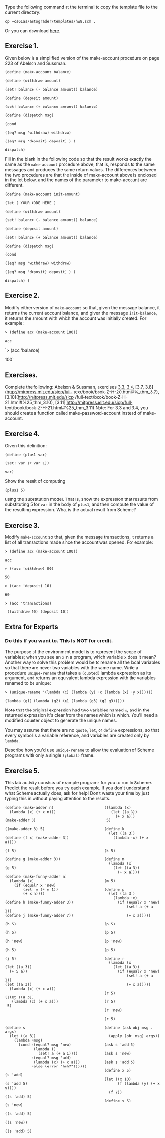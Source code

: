 Type the following command at the terminal to copy the template file to the
current directory:

`cp ~cs61as/autograder/templates/hw8.scm .`

Or you can download
[here](http://inst.eecs.berkeley.edu/~cs61as/templates/hw8.scm).

## Exercise 1.

  
Given below is a simplified version of the make-account procedure on page 223
of Abelson and Sussman.

`(define (make-account balance) `

` (define (withdraw amount) `

` (set! balance (- balance amount)) balance) `

` (define (deposit amount) `

` (set! balance (+ balance amount)) balance) `

` (define (dispatch msg) `

` (cond `

` ((eq? msg 'withdraw) withdraw) `

` ((eq? msg 'deposit) deposit) ) ) `

`dispatch) `

Fill in the blank in the following code so that the result works exactly the
same as the `make-account` procedure above, that is, responds to the same
messages and produces the same return values. The differences between the two
procedures are that the inside of make-account above is enclosed in the let
below, and the names of the parameter to make-account are different.

`(define (make-account init-amount) `

` (let ( YOUR CODE HERE ) `

` (define (withdraw amount) `

` (set! balance (- balance amount)) balance) `

` (define (deposit amount) `

` (set! balance (+ balance amount)) balance) `

` (define (dispatch msg) `

` (cond `

` ((eq? msg 'withdraw) withdraw) `

` ((eq? msg 'deposit) deposit) ) ) `

` dispatch) ) `

## Exercise 2.

Modify either version of `make-account` so that, given the message balance, it
returns the current account balance, and given the message `init-balance`, it
returns the amount with which the account was initially created. For example:

`> (define acc (make-account 100)) `

`acc `

`> (acc 'balance)

100`

## Exercises.

  
Complete the following: Abelson & Sussman, exercises [3.3,
3.4](http://mitpress.mit.edu/sicp/full-text/book/book-Z-H-20.html#%_thm_3.3),
[3.7, 3.8](http://mitpress.mit.edu/sicp/full-
text/book/book-Z-H-20.html#%_thm_3.7), [3.10](http://mitpress.mit.edu/sicp
/full-text/book/book-Z-H-21.html#%25_thm_3.10),
[3.11](http://mitpress.mit.edu/sicp/full-
text/book/book-Z-H-21.html#%25_thm_3.11) Note: For 3.3 and 3.4, you should
create a function called make-password-account instead of make-account.

## Exercise 4.

  
Given this definition:

`(define (plus1 var) `

` (set! var (+ var 1)) `

` var) `

Show the result of computing

`(plus1 5)`

using the substitution model. That is, show the expression that results from
substituting 5 for `var` in the body of `plus1`, and then compute the value of
the resulting expression. What is the actual result from Scheme?

## Exercise 3.

  
Modify `make-account` so that, given the message transactions, it returns a
list of all transactions made since the account was opened. For example:

`> (define acc (make-account 100)) `

` acc `

` > ((acc 'withdraw) 50) `

` 50 `

`> ((acc 'deposit) 10) `

` 60 `

`> (acc 'transactions) `

` ((withdraw 50) (deposit 10))`

## Extra for Experts

### Do this if you want to. This is NOT for credit.

  
The purpose of the environment model is to represent the scope of variables;
when you see an `x` in a program, which variable `x` does it mean? Another way
to solve this problem would be to rename all the local variables so that there
are never two variables with the same name. Write a procedure `unique-rename`
that takes a `(quoted)` lambda expression as its argument, and returns an
equivalent lambda expression with the variables renamed to be unique:

`> (unique-rename '(lambda (x) (lambda (y) (x (lambda (x) (y x)))))) `

`(lambda (g1) (lambda (g2) (g1 (lambda (g3) (g2 g3))))) `

Note that the original expression had two variables named `x`, and in the
returned expression it's clear from the names which is which. You'll need a
modified counter object to generate the unique names.

You may assume that there are no `quote`, `let`, or `define` expressions, so
that every symbol is a variable reference, and variables are created only by
`lambda`.

Describe how you'd use `unique-rename` to allow the evaluation of Scheme
programs with only a single `(global)` frame.

## Exercise 5.

This lab activity consists of example programs for you to run in Scheme.
Predict the result before you try each example. If you don't understand what
Scheme actually does, ask for help! Don't waste your time by just typing this
in without paying attention to the results.

    
    (define (make-adder n)                       ((lambda (x) 
      (lambda (x) (+ x n)))                         (let ((a 3)) 
                                                      (+ x a))) 
    (make-adder 3)                                5) 
     
    ((make-adder 3) 5)                           (define k 
                                                   (let ((a 3)) 
    (define (f x) (make-adder 3))                    (lambda (x) (+ x a)))) 
     
    (f 5)                                        (k 5) 
     
    (define g (make-adder 3))                    (define m 
                                                   (lambda (x) 
    (g 5)                                            (let ((a 3)) 
                                                       (+ x a)))) 
    (define (make-funny-adder n)        
      (lambda (x)                                (m 5) 
        (if (equal? x 'new)             
            (set! n (+ n 1))                     (define p 
            (+ x n))))                             (let ((a 3)) 
                                                     (lambda (x) 
    (define h (make-funny-adder 3))                    (if (equal? x 'new) 
                                                           (set! a (+ a 1)) 
    (define j (make-funny-adder 7))                        (+ x a))))) 
     
    (h 5)                                        (p 5) 
     
    (h 5)                                        (p 5) 
     
    (h 'new)                                     (p 'new) 
     
    (h 5)                                        (p 5) 
     
    (j 5)                                        (define r 
                                                   (lambda (x) 
    (let ((a 3))                                     (let ((a 3)) 
      (+ 5 a))                                         (if (equal? x 'new) 
                                                           (set! a (+ a 1)) 
    (let ((a 3))                                           (+ x a))))) 
      (lambda (x) (+ x a)))             
                                                 (r 5) 
    ((let ((a 3))                       
       (lambda (x) (+ x a)))                     (r 5) 
     5)                                 
                                                 (r 'new) 
     
                                                 (r 5)                 
     
    (define s                                    (define (ask obj msg . args) 
      (let ((a 3))                                 (apply (obj msg) args)) 
        (lambda (msg)                             
          (cond ((equal? msg 'new)               (ask s 'add 5) 
                 (lambda ()                       
                   (set! a (+ a 1))))            (ask s 'new) 
                ((equal? msg 'add)                
                 (lambda (x) (+ x a)))           (ask s 'add 5) 
                (else (error "huh?"))))))         
                                                 (define x 5) 
    (s 'add)                                      
                                                 (let ((x 10) 
    (s 'add 5)                                         (f (lambda (y) (+ x y)))) 
                                                   (f 7)) 
    ((s 'add) 5)                                  
                                                 (define x 5) 
    (s 'new)                                      
     
    ((s 'add) 5)                                  
     
    ((s 'new))                                    
     
    ((s 'add) 5) 

